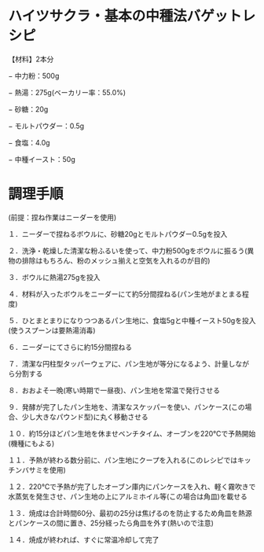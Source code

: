 # ハイツサクラ・基本の中種法バゲットレシピ


【材料】2本分

− 中力粉：500g

− 熱湯：275g(ベーカリー率：55.0%)

− 砂糖：20g

− モルトパウダー：0.5g

− 食塩：4.0g

− 中種イースト：50g


# 調理手順

(前提：捏ね作業はニーダーを使用)

１．ニーダーで捏ねるボウルに、砂糖20gとモルトパウダー0.5gを投入

２．洗浄・乾燥した清潔な粉ふるいを使って、中力粉500gをボウルに振るう(異物の排除はもちろん、粉のメッシュ揃えと空気を入れるのが目的)

３．ボウルに熱湯275gを投入

４．材料が入ったボウルをニーダーにて約5分間捏ねる(パン生地がまとまる程度)

５．ひとまとまりになりつつあるパン生地に、食塩5gと中種イースト50gを投入(使うスプーンは要熱湯消毒)

６．ニーダーにてさらに約15分間捏ねる

７．清潔な円柱型タッパーウェアに、パン生地が等分になるよう、計量しながら分割する

８．おおよそ一晩(寒い時期で一昼夜)、パン生地を常温で発行させる

９．発酵が完了したパン生地を、清潔なスケッパーを使い、パンケース(この場合、少し大きなパウンド型)に丸く移動させる

１０．約15分ほどパン生地を休ませベンチタイム、オーブンを220℃で予熱開始(機種にもよる)

１１．予熱が終わる数分前に、パン生地にクープを入れる(このレシピではキッチンバサミを使用)

１２．220℃で予熱が完了したオーブン庫内にパンケースを入れ、軽く霧吹きで水蒸気を発生させ、パン生地の上にアルミホイル等(この場合は角皿)を載せる

１３．焼成は合計時間60分、最初の25分は焦げるのを防止するため角皿を熱源とパンケースの間に置き、25分経ったら角皿を外す(熱いので注意)

１４．焼成が終われば、すぐに常温冷却して完了
